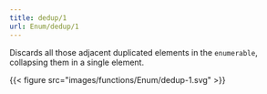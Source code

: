 ```yaml
---
title: dedup/1
url: Enum/dedup/1
---
```


Discards all those adjacent duplicated elements in the `enumerable`, collapsing them in a single element.

{{< figure src="images/functions/Enum/dedup-1.svg" >}}
